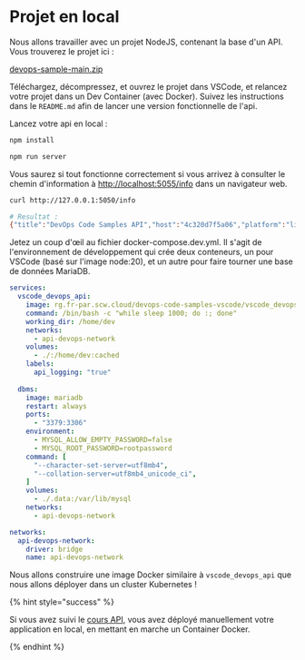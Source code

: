 # Projet en local

Nous allons travailler avec un projet NodeJS, contenant la base d'un API. Vous trouverez le projet ici :

[devops-sample-main.zip](https://dev.glassworks.tech/courses/devops/devops-sample/-/archive/main/devops-sample-main.zip)

Téléchargez, décompressez, et ouvrez le projet dans VSCode, et relancez votre projet dans un Dev Container (avec Docker). Suivez les instructions dans le `README.md` afin de lancer une version fonctionnelle de l'api.

Lancez votre api en local :

```sh
npm install

npm run server
```

Vous saurez si tout fonctionne correctement si vous arrivez à consulter le chemin d'information à [http://localhost:5055/info](http://localhost:5055/info) dans un navigateur web.

```sh
curl http://127.0.0.1:5050/info

# Resultat :
{"title":"DevOps Code Samples API","host":"4c320d7f5a06","platform":"linux","type":"Linux"}
```

Jetez un coup d'œil au fichier docker-compose.dev.yml. Il s'agit de l'environnement de développement qui crée deux conteneurs, un pour VSCode (basé sur l'image node:20), et un autre pour faire tourner une base de données MariaDB.

```yml
services:
  vscode_devops_api:
    image: rg.fr-par.scw.cloud/devops-code-samples-vscode/vscode_devops:2.0.1
    command: /bin/bash -c "while sleep 1000; do :; done"
    working_dir: /home/dev
    networks:
      - api-devops-network
    volumes:
      - ./:/home/dev:cached
    labels:
      api_logging: "true"      
    
  dbms:
    image: mariadb
    restart: always
    ports:
      - "3379:3306"
    environment: 
      - MYSQL_ALLOW_EMPTY_PASSWORD=false
      - MYSQL_ROOT_PASSWORD=rootpassword
    command: [
      "--character-set-server=utf8mb4",
      "--collation-server=utf8mb4_unicode_ci",
    ]
    volumes:
      - ./.data:/var/lib/mysql
    networks:
      - api-devops-network

networks:
  api-devops-network:
    driver: bridge
    name: api-devops-network

```

Nous allons construire une image Docker similaire à `vscode_devops_api` que nous allons déployer dans un cluster Kubernetes ! 

{% hint style="success" %}

Si vous avez suivi le [cours API](https://docs.glassworks.tech/api/mise-en-production/001-docker-image), vous avez déployé manuellement votre application en local, en mettant en marche un Container Docker.

{% endhint %}